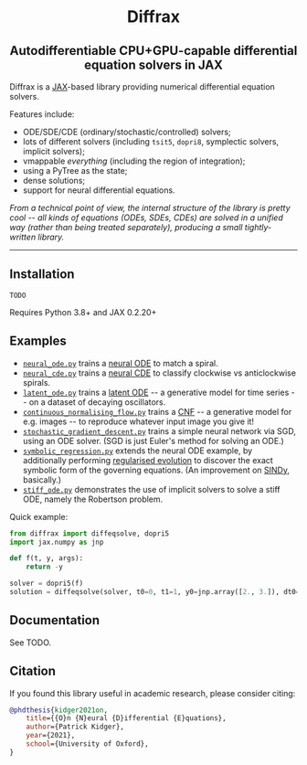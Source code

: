 <h1 align='center'>Diffrax</h1>
<h2 align='center'>Autodifferentiable CPU+GPU-capable differential equation solvers in JAX</h2>

Diffrax is a [JAX](https://github.com/google/jax)-based library providing numerical differential equation solvers.

Features include:
- ODE/SDE/CDE (ordinary/stochastic/controlled) solvers;
- lots of different solvers (including `tsit5`, `dopri8`, symplectic solvers, implicit solvers);
- vmappable _everything_ (including the region of integration);
- using a PyTree as the state;
- dense solutions;
- support for neural differential equations.

_From a technical point of view, the internal structure of the library is pretty cool -- all kinds of equations (ODEs, SDEs, CDEs) are solved in a unified way (rather than being treated separately), producing a small tightly-written library._

---

## Installation

```
TODO
```
Requires Python 3.8+ and JAX 0.2.20+

## Examples

- [`neural_ode.py`](./examples/neural_ode.py) trains a [neural ODE](https://arxiv.org/abs/1806.07366) to match a spiral.
- [`neural_cde.py`](./examples/neural_cde.py) trains a [neural CDE](https://arxiv.org/abs/2005.08926) to classify clockwise vs anticlockwise spirals.
- [`latent_ode.py`](./examples/latent_ode.py) trains a [latent ODE](https://arxiv.org/abs/1907.03907) -- a generative model for time series -- on a dataset of decaying oscillators.
- [`continuous_normalising_flow.py`](./examples/continuous_normalising_flow.py) trains a [CNF](https://arxiv.org/abs/1810.01367) -- a generative model for e.g. images -- to reproduce whatever input image you give it!
- [`stochastic_gradient_descent.py`](./examples/stochastic_gradient_descent.py) trains a simple neural network via SGD, using an ODE solver. (SGD is just Euler's method for solving an ODE.)
- [`symbolic_regression.py`](./examples/symbolic_regression.py) extends the neural ODE example, by additionally performing [regularised evolution](https://arxiv.org/abs/1802.01548) to discover the exact symbolic form of the governing equations. (An improvement on [SINDy](https://www.pnas.org/content/113/15/3932), basically.)
- [`stiff_ode.py`](./examples/stiff_ode.py) demonstrates the use of implicit solvers to solve a stiff ODE, namely the Robertson problem.

Quick example:
```python
from diffrax import diffeqsolve, dopri5
import jax.numpy as jnp

def f(t, y, args):
    return -y

solver = dopri5(f)
solution = diffeqsolve(solver, t0=0, t1=1, y0=jnp.array([2., 3.]), dt0=0.1)
```

## Documentation

See TODO.

## Citation

If you found this library useful in academic research, please consider citing:

```bibtex
@phdthesis{kidger2021on,
    title={{O}n {N}eural {D}ifferential {E}quations},
    author={Patrick Kidger},
    year={2021},
    school={University of Oxford},
}
```
